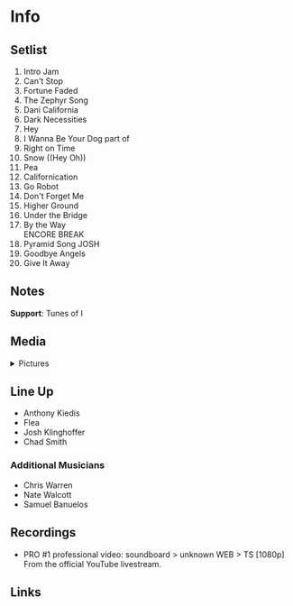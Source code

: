 # Info

## Setlist

1. Intro Jam
2. Can't Stop
3. Fortune Faded
4. The Zephyr Song
5. Dani California
6. Dark Necessities
7. Hey
8. I Wanna Be Your Dog part of
9. Right on Time
10. Snow ((Hey Oh))
11. Pea
12. Californication
13. Go Robot
14. Don't Forget Me
15. Higher Ground
16. Under the Bridge
17. By the Way
<br>ENCORE BREAK
18. Pyramid Song JOSH
19. Goodbye Angels
20. Give It Away

## Notes

**Support**: Tunes of I

## Media 

<details>
  <summary>Pictures</summary>
  <!--<img alt="Setlist" title="Setlist" src="_.jpg" height="200" />-->
</details>

## Line Up

* Anthony Kiedis
* Flea
* Josh Klinghoffer
* Chad Smith

### Additional Musicians
* Chris Warren  
* Nate Walcott  
* Samuel Banuelos

## Recordings

* PRO #1 professional video: soundboard > unknown WEB > TS [1080p] From the official YouTube livestream.

## Links